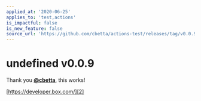 ```yaml
---
applied_at: '2020-06-25'
applies_to: 'test,actions'
is_impactful: false
is_new_feature: false
source_url: 'https://github.com/cbetta/actions-test/releases/tag/v0.0.9'
---
```


# undefined v0.0.9

Thank you [**@cbetta**][1], this works!

[https://developer.box.com/][2]

[1]: https://github.com/cbetta

[2]: https://developer.box.com/
